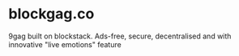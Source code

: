 # blockgag.co
9gag built on blockstack. Ads-free, secure, decentralised and with innovative "live emotions" feature
